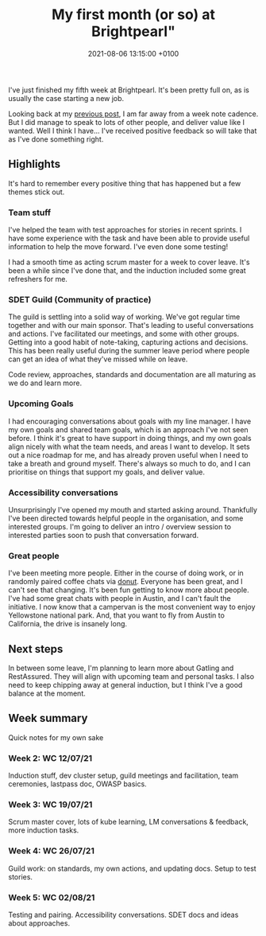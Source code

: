 ﻿---
layout: post
title:  My first month (or so) at Brightpearl"
date:   2021-08-06 13:15:00 +0100
categories: jekyll update
tags: brightpearl
---

I've just finished my fifth week at Brightpearl. It's been pretty full on, as is usually the case starting a new job. 

Looking back at my [previous post][1], I am far away from a week note cadence. But I did manage to speak to lots of other people, and deliver
value like I wanted. Well I think I have... I've received positive feedback so will take that as I've done something right.


## Highlights
It's hard to remember every positive thing that has happened but a few themes stick out.

### Team stuff
I've helped the team with test approaches for stories in recent sprints. I have some experience with the task and have been able to provide
useful information to help the move forward. I've even done some testing! 

I had a smooth time as acting scrum master for a week to cover leave. It's been a while since I've done that, and the induction included some 
great refreshers for me.

### SDET Guild (Community of practice)
The guild is settling into a solid way of working. We've got regular time together and with our main sponsor. That's leading to useful conversations
and actions. I've facilitated our meetings, and some with other groups. Getting into a good habit of note-taking, capturing actions and decisions.
This has been really useful during the summer leave period where people can get an idea of what they've missed while on leave.

Code review, approaches, standards and documentation are all maturing as we do and learn more.

### Upcoming Goals
I had encouraging conversations about goals with my line manager. I have my own goals and shared team goals, which is an approach I've not seen before.
I think it's great to have support in doing things, and my own goals align nicely with what the team needs, and areas I want to develop.
It sets out a nice roadmap for me, and has already proven useful when I need to take a breath and ground myself. There's always so much to do, and I can
prioritise on things that support my goals, and deliver value.

### Accessibility conversations
Unsurprisingly I've opened my mouth and started asking around. Thankfully I've been directed towards helpful people in the organisation, and some interested groups.
I'm going to deliver an intro / overview session to interested parties soon to push that conversation forward.


### Great people
I've been meeting more people. Either in the course of doing work, or in randomly paired coffee chats via [donut][2]. Everyone has been great, and I can't see that changing.
It's been fun getting to know more about people. I've had some great chats with people in Austin, and I can't fault the initiative.
I now know that a campervan is the most convenient way to enjoy Yellowstone national park. And, that you want to fly from Austin to California, the drive is insanely long.


## Next steps
In between some leave, I'm planning to learn more about Gatling and RestAssured. They will align with upcoming team and personal tasks.
I also need to keep chipping away at general induction, but I think I've a good balance at the moment. 

## Week summary
Quick notes for my own sake

### Week 2: WC 12/07/21
Induction stuff, dev cluster setup, guild meetings and facilitation, team ceremonies, lastpass doc, OWASP basics.

### Week 3: WC 19/07/21
Scrum master cover, lots of kube learning, LM conversations & feedback, more induction tasks.

### Week 4: WC 26/07/21
Guild work: on standards, my own actions, and updating docs. Setup to test stories.

### Week 5: WC 02/08/21
Testing and pairing. Accessibility conversations. SDET docs and ideas about approaches.


[1]: https://flynnbops.github.io/jekyll/update/2021/07/09/first_week_at_brightpearl.html
[2]: https://www.donut.com/